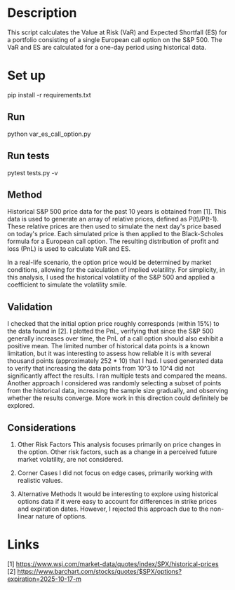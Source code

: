 # Description

This script calculates the Value at Risk (VaR) and Expected Shortfall (ES) for a portfolio consisting of a single European call option on the S&P 500. The VaR and ES are calculated for a one-day period using historical data.

# Set up

pip install -r requirements.txt

## Run

python var_es_call_option.py

## Run tests

pytest tests.py -v

## Method

Historical S&P 500 price data for the past 10 years is obtained from [1]. This data is used to generate an array of relative prices, defined as P(t)/P(t-1). These relative prices are then used to simulate the next day's price based on today's price. Each simulated price is then applied to the Black-Scholes formula for a European call option. The resulting distribution of profit and loss (PnL) is used to calculate VaR and ES. 

In a real-life scenario, the option price would be determined by market conditions, allowing for the calculation of implied volatility. For simplicity, in this analysis, I used the historical volatility of the S&P 500 and applied a coefficient to simulate the volatility smile.


## Validation

I checked that the initial option price roughly corresponds (within 15%) to the data found in [2].
I plotted the PnL, verifying that since the S&P 500 generally increases over time, the PnL of a call option should also exhibit a positive mean.
The limited number of historical data points is a known limitation, but it was interesting to assess how reliable it is with several thousand points (approximately 252 * 10) that I had. I used generated data to verify that increasing the data points from 10^3 to 10^4 did not significantly affect the results. I ran multiple tests and compared the means. Another approach I considered was randomly selecting a subset of points from the historical data, increasing the sample size gradually, and observing whether the results converge. More work in this direction could definitely be explored.

## Considerations 

1. Other Risk Factors
This analysis focuses primarily on price changes in the option. Other risk factors, such as a change in a perceived future market volatility, are not considered.

2. Corner Cases
I did not focus on edge cases, primarily working with realistic values.

3. Alternative Methods
It would be interesting to explore using historical options data if it were easy to account for differences in strike prices and expiration dates. However, I rejected this approach due to the non-linear nature of options.

# Links
[1] https://www.wsj.com/market-data/quotes/index/SPX/historical-prices
[2] https://www.barchart.com/stocks/quotes/$SPX/options?expiration=2025-10-17-m



